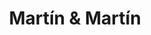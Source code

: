 ---
title: "Martín & Martín"
url: /ciudad-autonoma-de-buenos-aires/martin-und-martin-avenida-la-plata/
shop: Elektronik
---